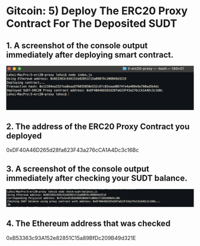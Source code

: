 # Gitcoin: 5) Deploy The ERC20 Proxy Contract For The Deposited SUDT

## 1. A screenshot of the console output immediately after deploying smart contract.

![](contract_deployed.png)

## 2. The address of the ERC20 Proxy Contract you deployed
0xDF40A46D265d28fa623F43a276cCA1A4Dc3c16Bc

## 3. A screenshot of the console output immediately after checking your SUDT balance.

![](balance.png)

## 4. The Ethereum address that was checked
0xB53363c93A152e82851C15a89BfDc209B49d321E
